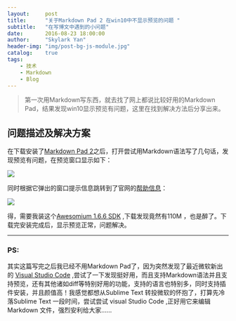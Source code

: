 ```yaml
---
layout:     post
title:      "关于Markdown Pad 2 在win10中不显示预览的问题 "
subtitle:   "在写博文中遇到的小问题"
date:       2016-08-23 18:00:00
author:     "Skylark Yan"
header-img: "img/post-bg-js-module.jpg"
catalog:    true
tags:
    - 技术
    - Markdown
    - Blog
---
```



> 第一次用Markdown写东西，就去找了网上都说比较好用的Markdown Pad，结果发现win10显示预览有问题，这里在找到解决方法后分享出来。


## 问题描述及解决方案

在下载安装了[Markdown Pad 2](http://markdownpad.com/)之后，打开尝试用Markdown语法写了几句话，发现预览有问题，在预览窗口显示如下：

![](https://i.imgur.com/eeDfgw2.png)

同时根据它弹出的窗口提示信息跳转到了官网的[帮助信息](http://markdownpad.com/faq.html#livepreview-directx)：

![](https://i.imgur.com/6yFpd6I.png)

得，需要我装这个[Awesomium 1.6.6 SDK](http://markdownpad.com/download/awesomium_v1.6.6_sdk_win.exe) ,下载发现竟然有110M ，也是醉了。下载完安装完成后，显示预览正常，问题解决。

---

### PS:

其实这篇写完之后我已经不用Markdown Pad了，因为突然发现了最近微软新出的 [Visual Studio Code](https://code.visualstudio.com/) ,尝试了一下发现挺好用，而且支持Markdown语法并且支持预览，还有其他诸如diff等特别好用的功能，支持的语言也特别多，同时支持插件安装，并且颜值高！我感觉都想从Sublime Text 转投微软的怀抱了，打算先冷落Sublime Text 一段时间，尝试尝试 visual Studio Code ,正好用它来编辑Markdown 文件，强烈安利给大家……

